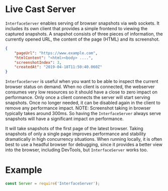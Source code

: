 # Live Cast Server
`InterfaceServer` enables serving of browser snapshots via web sockets. It includes its own client
that provides a simple frontend to viewing the captured snapshots. A snapshot consists of three
pieces of information, the currently opened URL, the content of the page (HTML) and its screenshot.
```json
{
    "pageUrl": "https://www.example.com",
    "htmlContent": "<html><body> ....",
    "screenshotIndex": 3,
    "createdAt": "2019-04-18T11:50:40.060Z"
}
```
`InterfaceServer` is useful when you want to be able to inspect the current browser status on demand.
When no client is connected, the webserver consumes very low resources so it should have a close
to zero impact on performance. Only once a client connects the server will start serving snapshots.
Once no longer needed, it can be disabled again in the client to remove any performance impact.
NOTE: Screenshot taking in browser typically takes around 300ms. So having the `InterfaceServer`
always serve snapshots will have a significant impact on performance.

It will take snapshots of the first page of the latest browser. Taking snapshots of only a
single page improves performance and stability dramatically in high concurrency situations.
When running locally, it is often best to use a headful browser for debugging, since it provides
a better view into the browser, including DevTools, but `InterfaceServer` works too.

# Example

```javascript
const Server = require('InterfaceServer');

```